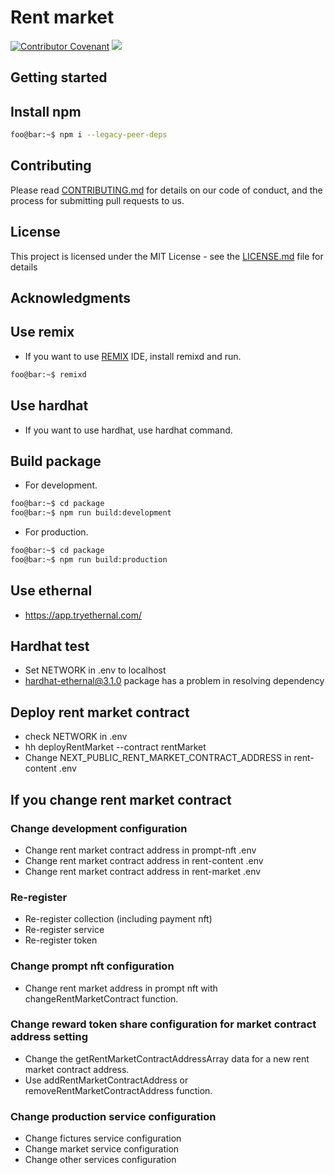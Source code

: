 # Rent market

[![Contributor Covenant](https://img.shields.io/badge/Contributor%20Covenant-2.1-4baaaa.svg)](CODE_OF_CONDUCT.md)
<a href="http://www.repostatus.org/#active"><img src="http://www.repostatus.org/badges/latest/active.svg" /></a>

## Getting started

## Install npm

```bash
foo@bar:~$ npm i --legacy-peer-deps
```

## Contributing

Please read [CONTRIBUTING.md](CONTRIBUTING.md) for details on our code of conduct, and the process for submitting pull requests to us.

## License

This project is licensed under the MIT License - see the [LICENSE.md](LICENSE.md) file for details

## Acknowledgments

## Use remix

- If you want to use [REMIX](https://remix.ethereum.org/) IDE, install remixd and run.

```bash
foo@bar:~$ remixd
```

## Use hardhat

- If you want to use hardhat, use hardhat command.

## Build package

- For development.

```bash
foo@bar:~$ cd package
foo@bar:~$ npm run build:development
```

- For production.

```bash
foo@bar:~$ cd package
foo@bar:~$ npm run build:production
```

## Use ethernal

- https://app.tryethernal.com/

## Hardhat test

- Set NETWORK in .env to localhost
- hardhat-ethernal@3.1.0 package has a problem in resolving dependency

## Deploy rent market contract

- check NETWORK in .env
- hh deployRentMarket --contract rentMarket
- Change NEXT_PUBLIC_RENT_MARKET_CONTRACT_ADDRESS in rent-content .env

## If you change rent market contract

### Change development configuration

- Change rent market contract address in prompt-nft .env
- Change rent market contract address in rent-content .env
- Change rent market contract address in rent-market .env

### Re-register

- Re-register collection (including payment nft)
- Re-register service
- Re-register token

### Change prompt nft configuration

- Change rent market address in prompt nft with changeRentMarketContract function.

### Change reward token share configuration for market contract address setting

- Change the getRentMarketContractAddressArray data for a new rent market contract address.
- Use addRentMarketContractAddress or removeRentMarketContractAddress function.

### Change production service configuration

- Change fictures service configuration
- Change market service configuration
- Change other services configuration
